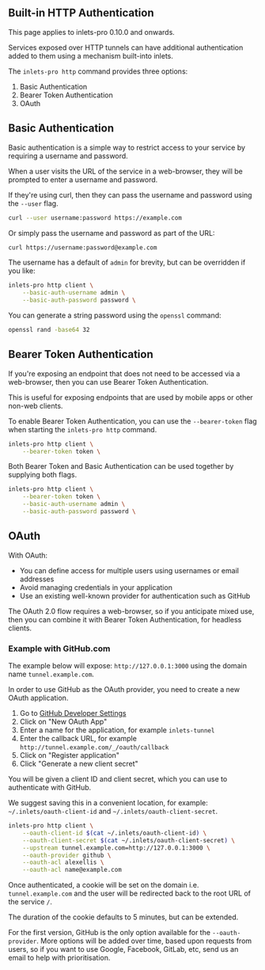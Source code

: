 ## Built-in HTTP Authentication

This page applies to inlets-pro 0.10.0 and onwards.

Services exposed over HTTP tunnels can have additional authentication added to them using a mechanism built-into inlets.

The `inlets-pro http` command provides three options:

1. Basic Authentication
2. Bearer Token Authentication
3. OAuth

## Basic Authentication

Basic authentication is a simple way to restrict access to your service by requiring a username and password.

When a user visits the URL of the service in a web-browser, they will be prompted to enter a username and password.

If they're using curl, then they can pass the username and password using the `--user` flag.

```bash
curl --user username:password https://example.com
```

Or simply pass the username and password as part of the URL:

```bash
curl https://username:password@example.com
```

The username has a default of `admin` for brevity, but can be overridden if you like:

```bash
inlets-pro http client \
    --basic-auth-username admin \
    --basic-auth-password password \
```

You can generate a string password using the `openssl` command:

```bash
openssl rand -base64 32
```

## Bearer Token Authentication

If you're exposing an endpoint that does not need to be accessed via a web-browser, then you can use Bearer Token Authentication.

This is useful for exposing endpoints that are used by mobile apps or other non-web clients.

To enable Bearer Token Authentication, you can use the `--bearer-token` flag when starting the `inlets-pro http` command.

```bash
inlets-pro http client \
    --bearer-token token \
```

Both Bearer Token and Basic Authentication can be used together by supplying both flags.

```bash
inlets-pro http client \
    --bearer-token token \
    --basic-auth-username admin \
    --basic-auth-password password \
```

## OAuth

With OAuth:

* You can define access for multiple users using usernames or email addresses
* Avoid managing credentials in your application
* Use an existing well-known provider for authentication such as GitHub

The OAuth 2.0 flow requires a web-browser, so if you anticipate mixed use, then you can combine it with Bearer Token Authentication, for headless clients.

### Example with GitHub.com

The example below will expose: `http://127.0.0.1:3000` using the domain name `tunnel.example.com`.

In order to use GitHub as the OAuth provider, you need to create a new OAuth application.

1. Go to [GitHub Developer Settings](https://github.com/settings/developers)
2. Click on "New OAuth App"
3. Enter a name for the application, for example `inlets-tunnel`
4. Enter the callback URL, for example `http://tunnel.example.com/_/oauth/callback`
5. Click on "Register application"
6. Click "Generate a new client secret"

You will be given a client ID and client secret, which you can use to authenticate with GitHub.

We suggest saving this in a convenient location, for example: `~/.inlets/oauth-client-id` and `~/.inlets/oauth-client-secret`.

```bash
inlets-pro http client \
    --oauth-client-id $(cat ~/.inlets/oauth-client-id) \
    --oauth-client-secret $(cat ~/.inlets/oauth-client-secret) \
    --upstream tunnel.example.com=http://127.0.0.1:3000 \
    --oauth-provider github \
    --oauth-acl alexellis \
    --oauth-acl name@example.com
```

Once authenticated, a cookie will be set on the domain i.e. `tunnel.example.com` and the user will be redirected back to the root URL of the service `/`.

The duration of the cookie defaults to 5 minutes, but can be extended.

For the first version, GitHub is the only option available for the `--oauth-provider`. More options will be added over time, based upon requests from users, so if you want to use Google, Facebook, GitLab, etc, send us an email to help with prioritisation.


